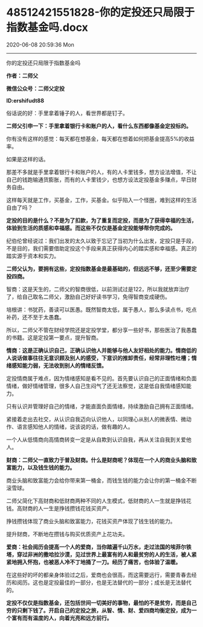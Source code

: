 # 48512421551828-你的定投还只局限于指数基金吗.docx

2020-06-08 20:59:36 Mon

----

你的定投还只局限于指数基金吗

__作者：二师父__

__微信公众号：二师父定投__

__ID:ershifudt88__

俗话说的好：手里拿着锤子的人，看世界都是钉子。

__二师父引申一下：手里拿着银行卡和账户的人，看什么东西都像基金定投标的。__

你有没有这样的感觉：每天都在想基金，每天都在想着如何把基金提高5%的收益率。

如果是这样的话。

那差不多就是手里拿着银行卡和账户的人，有的人卡里钱多，想方设法增值，不让自己的钱跑输通货膨胀，而有的人卡里钱少，也想方设法定投基金多赚点，早日财务自由。

这样每天就是工作，买基金，工作，买基金。似乎陷入一个怪圈，难到这样的生活自由了吗？

__定投的目的是什么？不是为了扣款，为了重复而定投，而是为了获得幸福的生活，体验到生活的质感和幸福感。而这些不仅仅是基金定投能够帮你完成的。__

纪伯伦曾经说过：我们出发的太久以致于忘记了当初为什么出发，定投只是手段，不是目的，我们需要借助定投这个手段来真正获得内心的踏实感和幸福感。真正的踏实源于资本和实力。

__二师父认为，要拥有这些，定投指数基金是最基础的，但远远不够，还至少需要定投四商。__

智商：这是天生的，二师父的智商很低，以前测试过是122，所以我就放弃治疗了，给自己取名二师父，激励自己好好读书学习，免得智商变成硬伤。

培根讲：书犹药，善读可以医愚。既然智商太低，属于愚人，那么多读点书，吃点补药，还不至于太愚蠢。

所以，二师父不管在财经学院还是定投学堂，都分享一些好书，那些医治了我愚蠢的书籍。这是定投第一要点，提升智商。

__情商：这是正确认识自己，正确认识他人并能够与他人友好相处的能力。情商低的人说话做事往往无意识顾及别人的感受，下意识的推卸责任，经常非理性吐槽；情绪感知能力弱，无法收到别人的情绪反馈。__

定投情商属于难点，因为情绪感知是看不见的。首先要认识自己的正面情绪和负面情绪，做好情绪管理，很多人自己生闷气了还无法察觉，这是低自我情绪感知能力。

只有认识并管理好自己的情绪，才能直面负面情绪，持续激励自己拥有正面情绪。

紧接着走出去社交，从认识自我迈向认识他人，以同理心从别人的微表情、微动作、语言感知他人的情绪，说该说的话，做有趣的人。

一个人从低情商向高情商转变一定是从自欺到认识自我，再从关注自我到关爱他人。

__财商：二师父一直致力于普及财商。什么是财商呢？体现在一个人的商业头脑和致富能力，以及钱生钱的能力。__

商业头脑和致富能力会给你带来第一桶金，而钱生钱的能力会让你的第一桶金不断滚雪球。

二师父简化下高财商和低财商两种不同的人生模式，低财商的人一生就是挣钱花钱。高财商的人一生是挣钱攒钱花钱买资产。

挣钱攒钱体现了商业头脑和致富能力，花钱买资产体现了钱生钱的能力。

提升财商，不断地在攒钱与购买优质资产上花功夫。

__爱商：社会阅历会提高一个人的爱商，当你踏遍千山万水，走过法国的埃菲尔铁塔，穿过非洲的撒哈拉沙漠，见过世界上最富有的人和最贫穷的人的生活，被人紧紧地拥入怀抱，也被恶人冷不丁地捅了一刀。经历了痛苦，也体验了温暖。__

在这些好的坏的都亲身体验过之后，爱商也会很高，而这需要远行，需要青春去经历和阅历。这也是定投最佳的一部分，也是无法替代的一部分；成长是无法替代的。

__定投不仅仅是指数基金，还包括世间一切美好的事物，最怕的不是贫穷，而是自己穷的只剩下钱了。开启自己的定投之旅，从智、情、财、爱四商均衡定投，成为一个富有而有温度的人，向着光亮和远方前行。__

